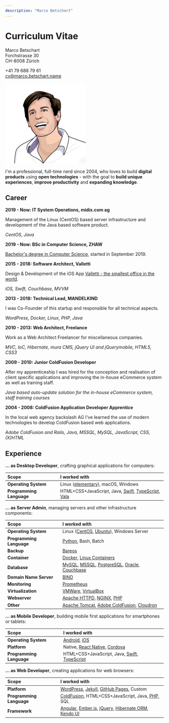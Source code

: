 ```yaml
---
description: "Marco Betschart"
---
```


# Curriculum Vitae

Marco Betschart<br/>
Forchstrasse 30<br/>
CH-8008 Zürich

+41 79 688 79 61<br/>
cv@marco.betschart.name

![](.gitbook/assets/marco-betschart.png)

I'm a professional, full-time nerd since 2004, who loves to build **digital products** using **open technologies** - with the goal to **build unique experiences**, **improve productivity** and **expanding knowledge**.

## Career

**2019 - Now: IT System Operations, midix.com ag**

Management of the Linux (CentOS) based server infrastructure and development of the Java based software product.

_CentOS, Java_

**2019 - Now: BSc in Computer Science, ZHAW**

[Bachelor's degree in Computer Science](projects/bachelors-degree-in-computer-science.md), started in September 2019.

**2015 - 2018: Software Architect, Valletti**

Design & Development of the iOS App [Valletti - the smallest office in the world](https://valletti.ch/).

_iOS, Swift, Couchbase, MVVM_

**2013 - 2018: Technical Lead, MANDELKIND**

I was Co-Founder of this startup and responsible for all technical aspects.

_WordPress, Docker, Linux, PHP, Java_

**2010 - 2013: Web Architect, Freelance**

Work as a Web Architect Freelancer for miscellaneous companies.

_MVC, IoC, Hibernate, mura CMS, jQuery UI and jQuerymobile, HTML5, CSS3_

**2009 - 2010: Junior ColdFusion Developer**

After my apprenticeship I was hired for the conception and realisation of client specific applications and improving the in-house eCommerce system as well as training staff.

_Java based auto-update solution for the in-house eCommerce system, staff training courses_

**2004 - 2008: ColdFusion Application Developer Apprentice**

In the local web agency backslash AG I've learned the use of modern technologies to develop ColdFusion based web applications.

_Adobe ColdFusion and Railo, Java, MSSQL, MySQL, JavaScript, CSS, (X)HTML_

## Experience

**… as Desktop Developer**, crafting graphical applications for computers:

| Scope | I worked with |
| :--- | :--- |
| **Operating System** | Linux \([elementary](https://elementary.io/)\), macOS, Windows |
| **Programming Language** | HTML+CSS+JavaScript, Java, [Swift](https://www.apple.com/swift/), [TypeScript](https://www.typescriptlang.org/), [Vala](https://wiki.gnome.org/Projects/Vala) |

**… as Server Admin**, managing servers and other infrastructure components:

| Scope | I worked with |
| :--- | :--- |
| **Operating System** | Linux \([CentOS](https://www.centos.org/), [Ubuntu](https://ubuntu.com/)\), Windows Server |
| **Programming Language** | [Python](https://www.python.org/), Bash, Batch |
| **Backup** | [Bareos](https://www.bareos.org) |
| **Container** | [Docker](https://www.docker.com/), [Linux Containers](https://linuxcontainers.org/) |
| **Database** | [MySQL](https://www.mysql.com/), [MSSQL](https://www.microsoft.com/sql-server/), [PostgreSQL](https://www.postgresql.org/), [Oracle](https://www.oracle.com/database/technologies/), [Couchbase](https://www.couchbase.com/) |
| **Domain Name Server** | [BIND](https://www.isc.org/bind/) |
| **Monitoring** | [Prometheus](https://prometheus.io/) |
| **Virtualization** | [VMWare](https://www.vmware.com/), [VirtualBox](https://www.virtualbox.org/) |
| **Webserver** | [Apache HTTPD](http://httpd.apache.org/), [NGINX](https://nginx.org), [PHP](https://www.php.net/) |
| **Other** | [Apache Tomcat](http://tomcat.apache.org/), [Adobe ColdFusion](https://coldfusion.adobe.com/), [Cloudron](https://www.cloudron.io/) |

**… as Mobile Developer**, building mobile first applications for smartphones or tablets:

| Scope | I worked with |
| :--- | :--- |
| **Operating System** | [Android](https://www.android.com/), [iOS](https://www.apple.com/ios) |
| **Platform** | Native, [React Native](https://reactnative.dev/), [Cordova](https://cordova.apache.org/) |
| **Programming Language** | HTML+CSS+JavaScript, Java, [Swift](https://www.apple.com/swift/), [TypeScript](https://www.typescriptlang.org/) |

**… as Web Developer**, creating applications for web browsers:

| Scope | I worked with |
| :--- | :--- |
| **Platform** | [WordPress](https://wordpress.org/), [Jekyll](https://jekyllrb.com/), [GitHub Pages](https://pages.github.com/), Custom |
| **Programming Language** | [ColdFusion](https://coldfusion.adobe.com/), HTML+CSS+JavaScript, Java, [PHP](https://www.php.net/), SQL |
| **Framework** | [Angular](https://angular.io/), [Ember.js](https://emberjs.com/), [jQuery](https://jquery.com/), [Hibernate ORM](https://hibernate.org/orm/), [Kendo UI](https://www.telerik.com/kendo-ui) |